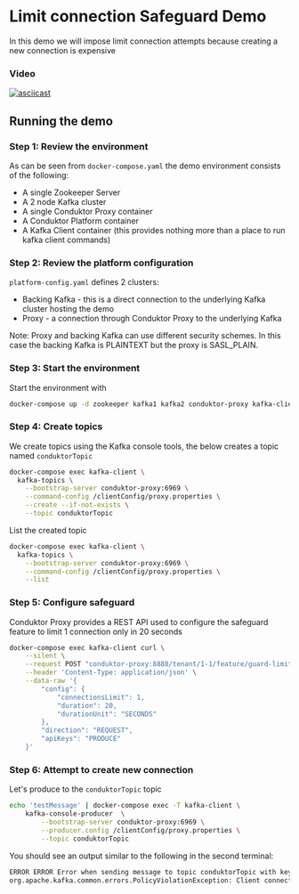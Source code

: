 # Limit connection Safeguard Demo

In this demo we will impose limit connection attempts because creating a new connection is expensive

### Video

[![asciicast](https://asciinema.org/a/mzZ1z9EjoLhilyGZwsx3GLCbC.svg)](https://asciinema.org/a/mzZ1z9EjoLhilyGZwsx3GLCbC)

## Running the demo

### Step 1: Review the environment

As can be seen from `docker-compose.yaml` the demo environment consists of the following:

* A single Zookeeper Server
* A 2 node Kafka cluster
* A single Conduktor Proxy container
* A Conduktor Platform container
* A Kafka Client container (this provides nothing more than a place to run kafka client commands)

### Step 2: Review the platform configuration

`platform-config.yaml` defines 2 clusters:

* Backing Kafka - this is a direct connection to the underlying Kafka cluster hosting the demo
* Proxy - a connection through Conduktor Proxy to the underlying Kafka

Note: Proxy and backing Kafka can use different security schemes. 
In this case the backing Kafka is PLAINTEXT but the proxy is SASL_PLAIN.

### Step 3: Start the environment

Start the environment with

```bash
docker-compose up -d zookeeper kafka1 kafka2 conduktor-proxy kafka-client
```

### Step 4: Create topics

We create topics using the Kafka console tools, the below creates a topic named `conduktorTopic`

```bash
docker-compose exec kafka-client \
  kafka-topics \
    --bootstrap-server conduktor-proxy:6969 \
    --command-config /clientConfig/proxy.properties \
    --create --if-not-exists \
    --topic conduktorTopic
```

List the created topic

```bash
docker-compose exec kafka-client \
  kafka-topics \
    --bootstrap-server conduktor-proxy:6969 \
    --command-config /clientConfig/proxy.properties \
    --list
```

### Step 5: Configure safeguard

Conduktor Proxy provides a REST API used to configure the safeguard feature to limit 1 connection only in 20 seconds

```bash
docker-compose exec kafka-client curl \
    --silent \
    --request POST "conduktor-proxy:8888/tenant/1-1/feature/guard-limit-connection" \
    --header 'Content-Type: application/json' \
    --data-raw '{
        "config": { 
            "connectionsLimit": 1,
            "duration": 20,
            "durationUnit": "SECONDS"
        },
        "direction": "REQUEST",
        "apiKeys": "PRODUCE"
    }'
```

### Step 6: Attempt to create new connection

Let's produce to the `conduktorTopic` topic 

```bash
echo 'testMessage' | docker-compose exec -T kafka-client \
    kafka-console-producer  \
        --bootstrap-server conduktor-proxy:6969 \
        --producer.config /clientConfig/proxy.properties \
        --topic conduktorTopic
```

You should see an output similar to the following in the second terminal:

```bash
ERROR ERROR Error when sending message to topic conduktorTopic with key: null, value: 1 bytes with error: (org.apache.kafka.clients.producer.internals.ErrorLoggingCallback)                                                                  
org.apache.kafka.common.errors.PolicyViolationException: Client connections exceed the limitation
```
